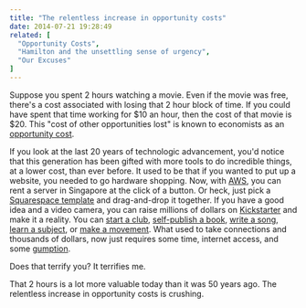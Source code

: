```yaml
---
title: "The relentless increase in opportunity costs"
date: 2014-07-21 19:28:49
related: [
  "Opportunity Costs",
  "Hamilton and the unsettling sense of urgency",
  "Our Excuses"
]
---
```


Suppose you spent 2 hours watching a movie. Even if the movie was free, there's a cost associated with losing that 2 hour block of time. If you could have spent that time working for $10 an hour, then the cost of that movie is $20. This "cost of other opportunities lost" is known to economists as an [opportunity cost][1].

 [1]: {{site.url}}/2011/08/08/opportunity-costs

If you look at the last 20 years of technologic advancement, you'd notice that this generation has been gifted with more tools to do incredible things, at a lower cost, than ever before. It used to be that if you wanted to put up a website, you needed to go hardware shopping. Now, with [AWS][2], you can rent a server in Singapore at the click of a button. Or heck, just pick a [Squarespace template][3] and drag-and-drop it together. If you have a good idea and a video camera, you can raise millions of dollars on [Kickstarter][4] and make it a reality. You can [start a club][5], [self-publish a book][6], [write a song][7], [learn a subject][8], or [make a movement][9]. What used to take connections and thousands of dollars, now just requires some time, internet access, and some [gumption][10].

 [2]: http://aws.amazon.com/
 [3]: http://www.squarespace.com/templates/
 [4]: https://www.kickstarter.com/
 [5]: http://www.meetup.com/
 [6]: http://www.wattpad.com/
 [7]: https://soundcloud.com/
 [8]: https://www.khanacademy.org/
 [9]: https://www.indiegogo.com/
 [10]: {{site.url}}/2014/03/29/gumption

Does that terrify you? It terrifies me.

That 2 hours is a lot more valuable today than it was 50 years ago. The relentless increase in opportunity costs is crushing.

